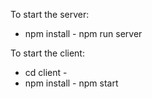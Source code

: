 To start the server:
- npm install -
npm run server

To start the client:
- cd client -
- npm install -
npm start
